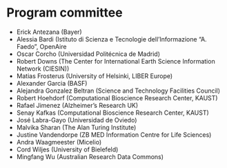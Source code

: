 # Program committee

* Erick Antezana (Bayer)
* Alessia Bardi (Istituto di Scienza e Tecnologie dell’Informazione “A. Faedo”, OpenAire
* Oscar Corcho (Universidad Politécnica de Madrid)
* Robert Downs (The Center for International Earth Science Information Network (CIESIN))
* Matias Frosterus (University of Helsinki, LIBER Europe)
* Alexander Garcia (BASF)
* Alejandra Gonzalez Beltran (Science and Technology Facilities Council)
* Robert Hoehdorf (Computational Bioscience Research Center, KAUST)
* Rafael Jimenez (Alzheimer’s Research UK)
* Senay Kafkas (Computational Bioscience Research Center, KAUST)
* José Labra-Gayo (Universidad de Oviedo)
* Malvika Sharan (The Alan Turing Institute)
* Justine Vandendorpe (ZB MED Information Centre for Life Sciences)
* Andra Waagmeester (Micelio)
* Cord Wiljes (University of Bielefeld)
* Mingfang Wu (Australian Research Data Commons)